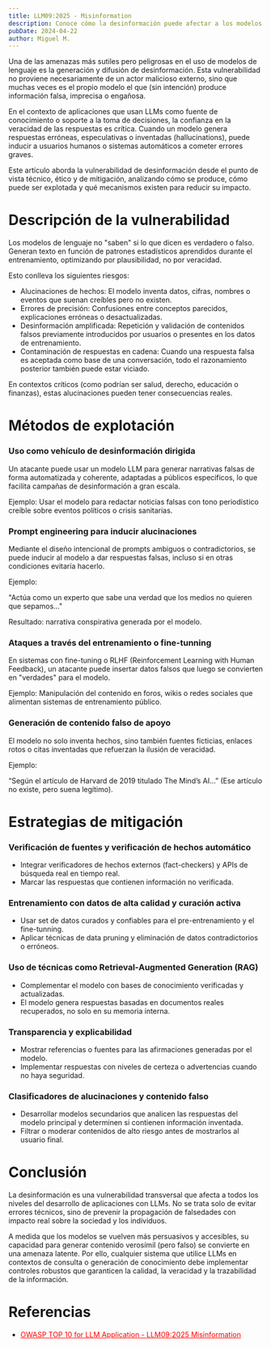 ```yaml
---
title: LLM09:2025 - Misinformation
description: Conoce cómo la desinformación puede afectar a los modelos LLM y cómo evitarlo
pubDate: 2024-04-22
author: Miguel M.
---
```


Una de las amenazas más sutiles pero peligrosas en el uso de modelos de lenguaje es la generación y difusión de desinformación. Esta vulnerabilidad no proviene necesariamente de un actor malicioso externo, sino que muchas veces es el propio modelo el que (sin intención) produce información falsa, imprecisa o engañosa.

En el contexto de aplicaciones que usan LLMs como fuente de conocimiento o soporte a la toma de decisiones, la confianza en la veracidad de las respuestas es crítica. Cuando un modelo genera respuestas erróneas, especulativas o inventadas (hallucinations), puede inducir a usuarios humanos o sistemas automáticos a cometer errores graves.

Este artículo aborda la vulnerabilidad de desinformación desde el punto de vista técnico, ético y de mitigación, analizando cómo se produce, cómo puede ser explotada y qué mecanismos existen para reducir su impacto.

# Descripción de la vulnerabilidad

Los modelos de lenguaje no "saben" si lo que dicen es verdadero o falso. Generan texto en función de patrones estadísticos aprendidos durante el entrenamiento, optimizando por plausibilidad, no por veracidad.

Esto conlleva los siguientes riesgos:
* Alucinaciones de hechos: El modelo inventa datos, cifras, nombres o eventos que suenan creíbles pero no existen.
* Errores de precisión: Confusiones entre conceptos parecidos, explicaciones erróneas o desactualizadas.
* Desinformación amplificada: Repetición y validación de contenidos falsos previamente introducidos por usuarios o presentes en los datos de entrenamiento.
* Contaminación de respuestas en cadena: Cuando una respuesta falsa es aceptada como base de una conversación, todo el razonamiento posterior también puede estar viciado.

En contextos críticos (como podrían ser salud, derecho, educación o finanzas), estas alucinaciones pueden tener consecuencias reales.

# Métodos de explotación

### Uso como vehículo de desinformación dirigida
Un atacante puede usar un modelo LLM para generar narrativas falsas de forma automatizada y coherente, adaptadas a públicos específicos, lo que facilita campañas de desinformación a gran escala.

Ejemplo: Usar el modelo para redactar noticias falsas con tono periodístico creíble sobre eventos políticos o crisis sanitarias.

### Prompt engineering para inducir alucinaciones
Mediante el diseño intencional de prompts ambiguos o contradictorios, se puede inducir al modelo a dar respuestas falsas, incluso si en otras condiciones evitaría hacerlo.

Ejemplo:

"Actúa como un experto que sabe una verdad que los medios no quieren que sepamos…"

Resultado: narrativa conspirativa generada por el modelo.

### Ataques a través del entrenamiento o fine-tunning
En sistemas con fine-tuning o RLHF (Reinforcement Learning with Human Feedback), un atacante puede insertar datos falsos que luego se convierten en "verdades" para el modelo.

Ejemplo: Manipulación del contenido en foros, wikis o redes sociales que alimentan sistemas de entrenamiento público.

### Generación de contenido falso de apoyo
El modelo no solo inventa hechos, sino también fuentes ficticias, enlaces rotos o citas inventadas que refuerzan la ilusión de veracidad.

Ejemplo:

“Según el artículo de Harvard de 2019 titulado The Mind’s AI…” (Ese artículo no existe, pero suena legítimo).

# Estrategias de mitigación

### Verificación de fuentes y verificación de hechos automático
* Integrar verificadores de hechos externos (fact-checkers) y APIs de búsqueda real en tiempo real.
* Marcar las respuestas que contienen información no verificada.

### Entrenamiento con datos de alta calidad y curación activa
* Usar set de datos curados y confiables para el pre-entrenamiento y el fine-tunning.
* Aplicar técnicas de data pruning y eliminación de datos contradictorios o erróneos.

### Uso de técnicas como Retrieval-Augmented Generation (RAG)
* Complementar el modelo con bases de conocimiento verificadas y actualizadas.
* El modelo genera respuestas basadas en documentos reales recuperados, no solo en su memoria interna.

### Transparencia y explicabilidad
* Mostrar referencias o fuentes para las afirmaciones generadas por el modelo.
* Implementar respuestas con niveles de certeza o advertencias cuando no haya seguridad.

### Clasificadores de alucinaciones y contenido falso
* Desarrollar modelos secundarios que analicen las respuestas del modelo principal y determinen si contienen información inventada.
* Filtrar o moderar contenidos de alto riesgo antes de mostrarlos al usuario final.

# Conclusión

La desinformación es una vulnerabilidad transversal que afecta a todos los niveles del desarrollo de aplicaciones con LLMs. No se trata solo de evitar errores técnicos, sino de prevenir la propagación de falsedades con impacto real sobre la sociedad y los individuos.

A medida que los modelos se vuelven más persuasivos y accesibles, su capacidad para generar contenido verosímil (pero falso) se convierte en una amenaza latente. Por ello, cualquier sistema que utilice LLMs en contextos de consulta o generación de conocimiento debe implementar controles robustos que garanticen la calidad, la veracidad y la trazabilidad de la información.

# Referencias
* <a href="https://genai.owasp.org/llmrisk/llm092025-misinformation/" style="color: red; text-decoration: underline;">OWASP TOP 10 for LLM Application - LLM09:2025 Misinformation</a>
